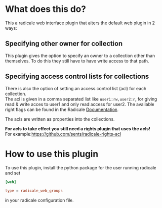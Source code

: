 # What does this do?
This a radicale web interface plugin that alters the default web plugin in 2 ways:

## Specifying other owner for collection
This plugin gives the option to specify an owner to a collection other than themselves.
To do this they still have to have write access to that path.

## Specifying access control lists for collections
There is also the option of setting an access control list (acl) for each collection.<br>
The acl is given in a comma separated list like `user1:rw,user2:r`, for giving
read & write acces to user1 and only read access for user2. The available right flags
can be found in the Radicale [Documentation](https://radicale.org/3.0.html#documentation/authentication-and-rights).

The acls are written as properties into the collections.

**For acls to take effect you still need a rights plugin that uses the acls!** <br>
For example:https://github.com/sents/radicale-rights-acl

# How to use this plugin
To use this plugin, install the python package for the user running radicale and set
```conf
[web]

type = radicale_web_groups
```
in your radicale configuration file.
